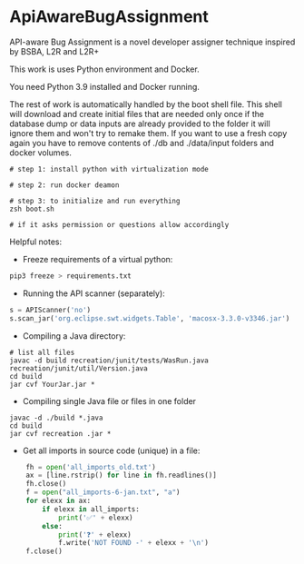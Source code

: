 # ApiAwareBugAssignment
API-aware Bug Assignment is a novel developer assigner technique inspired by BSBA, L2R and L2R+

This work is uses Python environment and Docker.

You need Python 3.9 installed and Docker running.

The rest of work is automatically handled by the boot shell file. This shell will download and create initial files that are needed only once if the database dump or data inputs are already provided to the folder it will ignore them and won't try to remake them. If you want to use a fresh copy again you have to remove contents of ./db and ./data/input folders and docker volumes.

```shell
# step 1: install python with virtualization mode

# step 2: run docker deamon

# step 3: to initialize and run everything
zsh boot.sh

# if it asks permission or questions allow accordingly
```


Helpful notes:

- Freeze requirements of a virtual python:

```python
pip3 freeze > requirements.txt
```

- Running the API scanner (separately):

```python
s = APIScanner('no')
s.scan_jar('org.eclipse.swt.widgets.Table', 'macosx-3.3.0-v3346.jar')
```

- Compiling a Java directory:

```shell
# list all files 
javac -d build recreation/junit/tests/WasRun.java recreation/junit/util/Version.java
cd build
jar cvf YourJar.jar *
```
- Compiling single Java file or files in one folder

```shell
javac -d ./build *.java
cd build
jar cvf recreation .jar *
```

- Get all imports in source code (unique) in a file:

```python
    fh = open('all_imports_old.txt')
    ax = [line.rstrip() for line in fh.readlines()]
    fh.close()
    f = open("all_imports-6-jan.txt", "a")
    for elexx in ax:
        if elexx in all_imports:
            print('✅' + elexx)
        else:
            print('❓' + elexx)
            f.write('NOT FOUND -' + elexx + '\n')
    f.close()
```